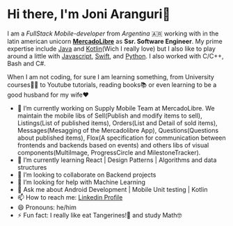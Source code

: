 # Hi there, I'm Joni Aranguri👋
  I am a _FullStack Mobile-developer_ from _Argentina_ 🇦🇷 working with in the latin american unicorn [__MercadoLibre__](https://www.mercadolibre.com.ar/) as __Ssr. Software Engineer__. My prime expertise include [Java](https://www.oracle.com/java/) and [Kotlin](https://kotlinlang.org/)(Wich I really love) but I also like to play around a little with [Javascript](https://developer.mozilla.org/es/docs/Web/JavaScript), [Swift](https://swift.org/), and [Python](https://www.python.org/). I also worked with C/C++, Bash and C#.

When I am not coding, for sure I am learning something, from University courses👨‍🎓 to Youtube tutorials, reading books📚 or even learning to be a good husband for my wife❤
- 🔭 I’m currently working on Supply Mobile Team at MercadoLibre. We maintain the mobile libs of Sell(Publish and modify items to sell), Listings(List of published items), Orders(List and Detail of sold items), Messages(Mesagging of the Mercadolibre App), Questions(Questions about published items), Flox(A specification for communication between frontends and backends based on events) and others libs of visual components(MultiImage, ProgressCircle and MilestoneTracker).
- 🌱 I’m currently learning React | Design Patterns | Algorithms and data structures
- 👯 I’m looking to collaborate on Backend projects
- 🤔 I’m looking for help with Machine Learning
- 💬 Ask me about Android Development | Mobile Unit testing | Kotlin
- 📫 How to reach me: [Linkedin Profile](https://www.linkedin.com/in/jonathan-aranguri/)
- 😄 Pronouns: he/him
- ⚡ Fun fact: I really like eat Tangerines!🍊 and study Math🤓
